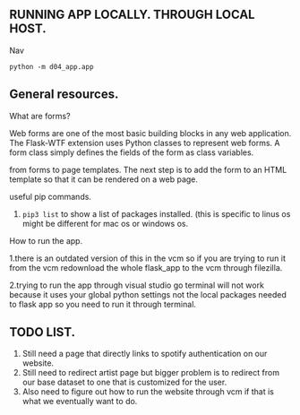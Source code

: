 ## RUNNING APP LOCALLY. THROUGH LOCAL HOST.
Nav

`python -m d04_app.app`

## General resources.

What are forms?

Web forms are one of the most basic building blocks in any web application. The Flask-WTF extension uses Python classes to represent web forms. A form class simply defines the fields of the form as class variables.

from forms to page templates.
The next step is to add the form to an HTML template so that it can be rendered on a web page.

useful pip commands.
1. `pip3 list` 
to show a list of packages installed. (this is specific to linus os might be different for mac os or windows os.



How to run the app.

1.there is an outdated version of this in
the vcm so if you are trying to run it from the vcm redownload the whole flask_app to the vcm through filezilla.

2.trying to run the app through visual studio go terminal will not work because it uses your global python settings not the local packages needed to flask app so you need to run it through terminal.


## TODO LIST.
1. Still need a page that directly links to spotify authentication on our website.
2. Still need to redirect artist page but bigger problem is to redirect from our base dataset to one that is customized for the user.
3. Also need to figure out how to run the website through vcm if that is what we eventually want to do.






